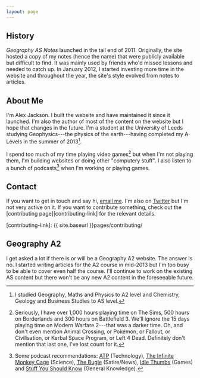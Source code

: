 ```yaml
---
layout: page
---
```


## History

_Geography AS Notes_ launched in the tail end of 2011. Originally, the site hosted a copy of my notes (hence the name) that were publicly available but difficult to find. It was mainly used by friends who'd missed lessons and needed to catch up. In January 2012, I started investing more time in the website and throughout the year, the site's style evolved from notes to articles. 

## About Me

I'm Alex Jackson. I built the website and have maintained it since it launched. I'm also the author of most of the content on the website but I hope that changes in the future. I'm a student at the University of Leeds studying Geophysics---the physics of the earth---having completed my A-Levels in the summer of 2013[^a-levels]. 

I spend too much of my time playing video games[^video-games] but when I'm not playing them, I'm building websites or doing other "computery stuff". I also listen to a bunch of podcasts[^podcasts-rec] when I'm working or playing games.

## Contact

If you want to get in touch and say hi, [email me](mailto:alex@geographyas.info). I'm also on [Twitter](https://twitter.com/alexjohnj/) but I'm not very active on it. If you want to contribute something, check out the [contributing page][contributing-link] for the relevant details. 

[contributing-link]: {{ site.baseurl }}pages/contributing/

## Geography A2

I get asked a lot if there is or will be a Geography A2 website. The answer is no. I started writing articles for the A2 course in mid-2013 but I'm too busy to be able to cover even half the course. I'll continue to work on the existing AS content but there won't be any new A2 content in the foreseeable future.

[^a-levels]: I studied Geography, Maths and Physics to A2 level and Chemistry, Geology and Business Studies to AS level.

[^video-games]: Seriously, I have over 1,000 hours playing time on The Sims, 500 hours on Borderlands and 300 hours on Battlefield 3. We'll ignore the 15 days playing time on Modern Warfare 2---that was a darker time. Oh, and don't even mention Animal Crossing, or Pokémon, or Fallout, or Civilisation, or Kerbal Space Program, or Left 4 Dead. Definitely don't mention that last one, I've lost count for it.

[^podcasts-rec]: Some podcast recommendations: [ATP](http://atp.fm) (Technology), [The Infinite Monkey Cage](http://www.bbc.co.uk/programmes/b00snr0w) (Science), [The Bugle](http://thebuglepodcast.com) (Satire/News), [Idle Thumbs](https://www.idlethumbs.net/idlethumbs) (Games) and [Stuff You Should Know](http://www.stuffyoushouldknow.com) (General Knowledge).



